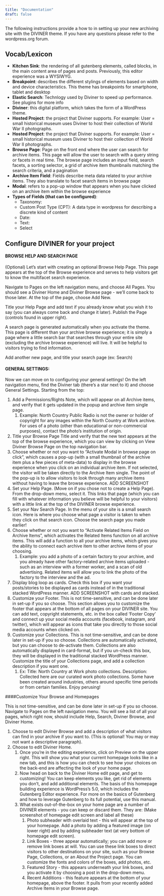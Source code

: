 ```yaml
---
title: "Documentation"
draft: false
---
```



The following instructions provide a how to in setting up your new archiving site with the DIVINER theme. If you have any questions please refer to the wordpress.org forum.

## Vocab/Lexicon

- **Kitchen Sink**: the rendering of all gutenberg elements, called blocks, in the main content area of pages and posts. Previously, this editor experience was a WYSIWYG.
- **Breakpoint**: describes the different stylings of elements based on width and device characteristics. This theme has breakpoints for smartphone, tablet and desktop
- **Elastic Search**: Technlogy used by Diviner to speed up performance. See plugins for more info
- **Diviner**: this digital platform, which takes the form of a WordPress theme.
- **Hosted Project**: the project that Diviner supports. For example: User = small historical museum uses Diviner to host their collection of World War II photographs. 
- **Hosted Project**: the project that Diviner supports. For example: User = small historical museum uses Diviner to host their collection of World War II photographs. 
- **Browse Page**: Page on the front end where the user can search for archive items. This page will allow the user to search with a query string or facets in real time. The browse page includes an input field, search facets, a sorting selector, a grid of archive item thumbnails matching the search criteria, and a pagination
- **Archive Item Field**: Fields describe meta data related to your archive items. They also translate to facet search items in browse page
- **Modal**: refers to a pop-up window that appears when you have clicked on an archive item within the browse experience
- **Types of Fields (that can be configured)**: 
   - Taxonomy: 
   - Custom Post Type (CPT): A data type in wordpress for describing a discrete kind of content 
   - Date: 
   - Text: 
   - Select


## Configure DIVINER for your project

#### BROWSE HELP AND SEARCH PAGE

(Optional) Let’s start with creating an optional Browse Help Page. This page appears at the top of the Browse experience and serves to help visitors get to know the multifacet search experience. 

Navigate to Pages on the left navigation menu, and choose All Pages. You should see a Diviner Home and Diviner Browse page - we’ll come back to those later. At the top of the page, choose Add New.

Title your Help Page and add text if you already know what you wish it to say (you can always come back and change it later). Publish the Page (controls found in upper right). 

A search page is generated automatically when you activate the theme. This page is different than your archive browse experience; it is simply a page where a little search bar that searches through your entire site (excluding the archive browse experience) will live. It will be helpful to visitors trying to find information. 

Add another new page, and title your search page (ex: Search) 


#### GENERAL SETTINGS: 

Now we can move on to configuring your general settings! On the left navigation menu, find the Diviner tab (there’s a star next to it) and choose General Settings. Starting from the top: 
     
1. Add a Permissions/Rights Note, which will appear on all Archive items, and verify that it gets updated in the popup and archive item single page. 
   1. Example: North Country Public Radio is not the owner or holder of copyright for any images within the North Country at Work archive. For uses of a photo (other than educational or non-commercial purposes), contact the photo’s institution of origin.
1. Title your Browse Page Title and verify that the new text appears at the top of the browse experience, which you can view by clicking on View Diviner Browse Page on the top navigation bar. 
1. Choose whether or not you want to “Activate Modal in browse page on click”, which causes a pop-up (with a small thumbnail of the archive item plus a few pieces of meta-data) to display in the browse experience when you click on an individual archive item. If not selected, the visitor will be taken directly to the Archive Item single. The point of the pop-up is to allow visitors to look through many archive items without having to leave the browse experience.  ADD SCREENSHOT 
1. Set your Help Page. (Move on if you chose not to create a Help Page). From the drop-down menu, select it. This links that page (which you can fill with whatever information you believe will be helpful to your visitors) with a little link at the top of the  DIVINER browse experience.  
1. Set your Nav Search Page. In the menu of your site is a small search icon. Here is where you choose what page a visitor is taken to when they click on that search icon. Choose the search page you made earlier!  
1. Choose whether or not you want to “Activate Related Items Field on Archive Items”, which activates the Related Items function on all archive items. This will add a function to all your archive items, which gives you the ability to connect each archive item to other archive items of your choosing. 
   1. Example: you add a photo of a certain factory to your archive, and you already have other factory-related archive items uploaded - such as an interview with a former worker, and a scan of old advertising. Related items will allow you to link the photo of the factory to the interview and the ad. 
1. Display blog loop as cards. Check this box if you want your posts/stories to be displayed as cards instead of in the traditional stacked WordPress manner. ADD SCREENSHOT with cards and stacked. 
1. Customize your Footer. This is not time-sensitive, and can be done later in set-up if you so choose. This section allows you to customize the footer that appears at the bottom of all pages on your DIVINER site. You can add text, copyright statements, etc. in the box called ‘Footer Copy’ and connect up your social media accounts (facebook, instagram, and twitter), which will appear as icons that take you directly to those social media accounts when clicked on. 
1. Customize your Collections. This is not time-sensitive, and can be done later in set-up if you so choose. Collections are automatically activated, but you can choose to de-activate them. Collections are also automatically displayed in card-format, but if you un-check this box, they will be displayed in the traditional stacked WordPress manner. Customize the title of your Collections page, and add a collection description if you want one. 
   1. Ex: Title: North Country at Work photo collections. Description: Collected here are our curated work photo collections. Some have been created around industries, others around specific time periods or from certain families. Enjoy perusing! 
     

####Customize Your Browse and Homepages
    
This is not time-sensitive, and can be done later in set-up if you so choose. Navigate to Pages on the left navigation menu. You will see a list of all your pages, which right now, should include Help, Search, Diviner Browse, and Diviner Home. 

1. Choose to edit Diviner Browse and add a description of what visitors can find in your archive if you want to. (This is optional! You may or may not want a descriptive paragraph). 
1. Choose to edit Diviner Home. 
   1. Once you’re in the editing experience, click on Preview on the upper right.  This will show you what your current homepage looks like in a new tab, and this is how you can check to see how your choices on the back-end are affecting the look of your home page.
   1. Now head on back to the Diviner Home edit page, and get to customizing! You can keep elements you like, get rid of elements you don’t, and add additional elements. The basis of this homepage building experience is WordPress’s 5.0, which includes the Gutenberg Editor experience. For more on the basics of Gutenberg and how to leverage Gutenberg to its full potential, use this manual.       
   1. What exists out-of-the-box on your home page are a number of DIVINER elements - you can keep or discard them. They are: (Make screenshot of homepage edit screen and label all these) 
      1. Photo subheader with overlaid text - this will appear at the top of your homepage. Add a photo by adding a featured image (on lower right) and by adding subheader text (at very bottom of homepage edit screen). 
      1. Link Boxes - three appear automatically; you can add more or remove link boxes at will. You can use these link boxes to direct visitors to other destinations on your site, such as your Browse Page, Collections, or an About the Project page. You can customize the fonts and colors of the boxes, add photos, etc. 
      1. Featured Story - this appears underneath your link boxes, and you activate it by choosing a post in the drop-down menu. 
      1. Recent Additions - this feature appears at the bottom of your homepage, above the footer. It pulls from your recently added Archive Items in your Browse page.  
